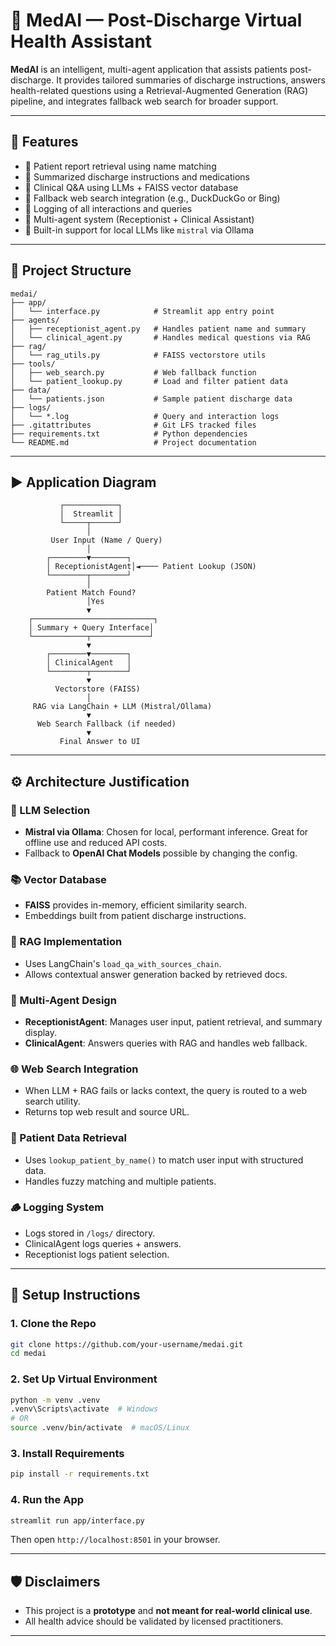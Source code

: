 # 🏥 MedAI — Post-Discharge Virtual Health Assistant

**MedAI** is an intelligent, multi-agent application that assists patients post-discharge. It provides tailored summaries of discharge instructions, answers health-related questions using a Retrieval-Augmented Generation (RAG) pipeline, and integrates fallback web search for broader support.

---

## 📌 Features

* 🔹 Patient report retrieval using name matching
* 🔹 Summarized discharge instructions and medications
* 🔹 Clinical Q\&A using LLMs + FAISS vector database
* 🔹 Fallback web search integration (e.g., DuckDuckGo or Bing)
* 🔹 Logging of all interactions and queries
* 🔹 Multi-agent system (Receptionist + Clinical Assistant)
* 🔹 Built-in support for local LLMs like `mistral` via Ollama

---

## 🧱 Project Structure

```
medai/
├── app/
│   └── interface.py            # Streamlit app entry point
├── agents/
│   ├── receptionist_agent.py   # Handles patient name and summary
│   └── clinical_agent.py       # Handles medical questions via RAG
├── rag/
│   └── rag_utils.py            # FAISS vectorstore utils
├── tools/
│   ├── web_search.py           # Web fallback function
│   └── patient_lookup.py       # Load and filter patient data
├── data/
│   └── patients.json           # Sample patient discharge data
├── logs/
│   └── *.log                   # Query and interaction logs
├── .gitattributes              # Git LFS tracked files
├── requirements.txt            # Python dependencies
└── README.md                   # Project documentation
```

---

## ▶️ Application Diagram

```text
           ┌────────────┐
           │  Streamlit │
           └─────┬──────┘
                 │
         User Input (Name / Query)
                 │
        ┌────────▼────────┐
        │ ReceptionistAgent│◄──── Patient Lookup (JSON)
        └────────┬────────┘
                 │
        Patient Match Found?
                 │Yes
                 ▼
    ┌───────────────────────────┐
    │ Summary + Query Interface│
    └────────────┬─────────────┘
                 ▼
        ┌────────▼────────┐
        │ ClinicalAgent   │
        └────────┬────────┘
                 ▼
          Vectorstore (FAISS)
                 │
     RAG via LangChain + LLM (Mistral/Ollama)
                 ▼
      Web Search Fallback (if needed)
                 ▼
           Final Answer to UI
```

---

## ⚙️ Architecture Justification

### 🧠 LLM Selection

* **Mistral via Ollama**: Chosen for local, performant inference. Great for offline use and reduced API costs.
* Fallback to **OpenAI Chat Models** possible by changing the config.

### 📚 Vector Database

* **FAISS** provides in-memory, efficient similarity search.
* Embeddings built from patient discharge instructions.

### 🔁 RAG Implementation

* Uses LangChain's `load_qa_with_sources_chain`.
* Allows contextual answer generation backed by retrieved docs.

### 🤖 Multi-Agent Design

* **ReceptionistAgent**: Manages user input, patient retrieval, and summary display.
* **ClinicalAgent**: Answers queries with RAG and handles web fallback.

### 🌐 Web Search Integration

* When LLM + RAG fails or lacks context, the query is routed to a web search utility.
* Returns top web result and source URL.

### 📂 Patient Data Retrieval

* Uses `lookup_patient_by_name()` to match user input with structured data.
* Handles fuzzy matching and multiple patients.

### 🪵 Logging System

* Logs stored in `/logs/` directory.
* ClinicalAgent logs queries + answers.
* Receptionist logs patient selection.

---

## 🚀 Setup Instructions

### 1. Clone the Repo

```bash
git clone https://github.com/your-username/medai.git
cd medai
```

### 2. Set Up Virtual Environment

```bash
python -m venv .venv
.venv\Scripts\activate  # Windows
# OR
source .venv/bin/activate  # macOS/Linux
```

### 3. Install Requirements

```bash
pip install -r requirements.txt
```

### 4. Run the App

```bash
streamlit run app/interface.py
```

Then open `http://localhost:8501` in your browser.

---

## 🛡 Disclaimers

* This project is a **prototype** and **not meant for real-world clinical use**.
* All health advice should be validated by licensed practitioners.

---
